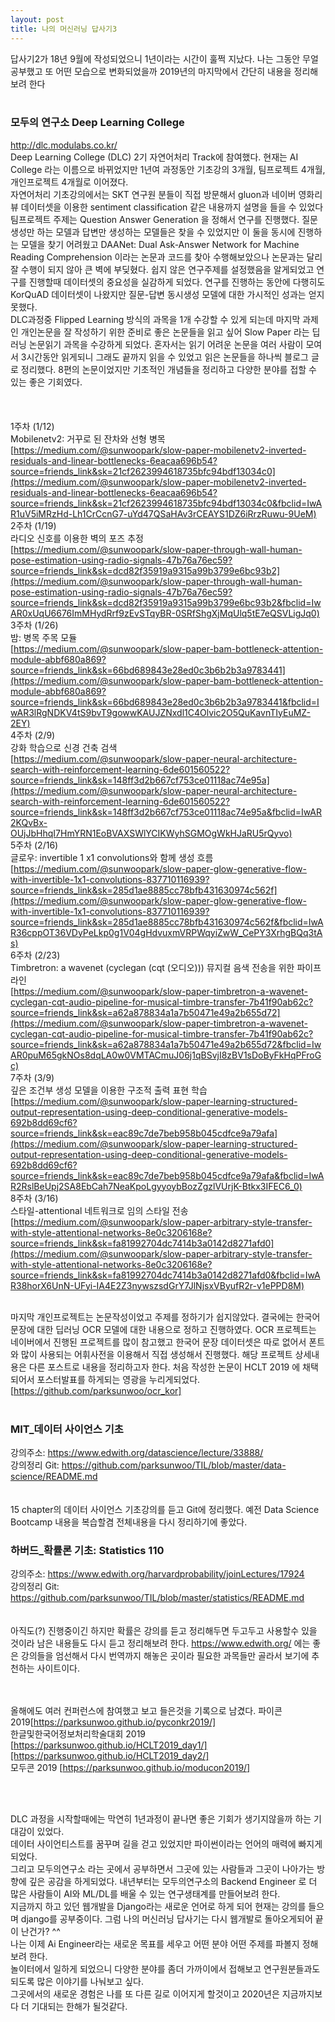 ```yaml
---
layout: post
title: 나의 머신러닝 답사기3
---
```


답사기2가 18년 9월에 작성되었으니 1년이라는 시간이 훌쩍 지났다. 나는 그동안 무얼 공부했고 또 어떤 모습으로 변화되었을까 2019년의 마지막에서 간단히 내용을 정리해보려 한다
<br><br>
### 모두의 연구소 Deep Learning College
http://dlc.modulabs.co.kr/
<br>
Deep Learning College (DLC) 2기 자연어처리 Track에 참여했다. 현재는 AI College 라는 이름으로 바뀌었지만 1년여 과정동안 기초강의 3개월, 팀프로젝트 4개월, 개인프로젝트 4개월로 이어졌다.<br>
자연어처리 기초강의에서는 SKT 연구원 분들이 직접 방문해서 gluon과 네이버 영화리뷰 데이터셋을 이용한 sentiment classification 같은 내용까지 설명을 들을 수 있었다<br>
팀프로젝트 주제는 Question Answer Generation 을 정해서 연구를 진행했다. 질문생성만 하는 모델과 답변만 생성하는 모델들은 찾을 수 있었지만 이 둘을 동시에 진행하는 모델을 찾기 어려웠고 DAANet: Dual Ask-Answer Network for Machine Reading Comprehension 이라는 논문과 코드를 찾아 수행해보았으나 논문과는 달리 잘 수행이 되지 않아 큰 벽에 부딪혔다. 쉽지 않은 연구주제를 설정했음을 알게되었고 연구를 진행할때 데이터셋의 중요성을 실감하게 되었다. 연구를 진행하는 동안에 다행히도 KorQuAD 데이터셋이 나왔지만 질문-답변 동시생성 모델에 대한 가시적인 성과는 얻지 못했다.<br>
DLC과정중 Flipped Learning 방식의 과목을 1개 수강할 수 있게 되는데 마지막 과제인 개인논문을 잘 작성하기 위한 준비로 좋은 논문들을 읽고 싶어 Slow Paper 라는 딥러닝 논문읽기 과목을 수강하게 되었다. 혼자서는 읽기 어려운 논문을 여러 사람이 모여서 3시간동안 읽게되니 그래도 끝까지 읽을 수 있었고 읽은 논문들을 하나씩 블로그 글로 정리했다. 8편의 논문이었지만 기초적인 개념들을 정리하고 다양한 분야를 접할 수 있는 좋은 기회였다.<br> 
<br><br><br>
1주차 (1/12)<br>
Mobilenetv2: 거꾸로 된 잔차와 선형 병목<br>
[https://medium.com/@sunwoopark/slow-paper-mobilenetv2-inverted-residuals-and-linear-bottlenecks-6eacaa696b54?source=friends_link&sk=21cf2623994618735bfc94bdf13034c0](https://medium.com/@sunwoopark/slow-paper-mobilenetv2-inverted-residuals-and-linear-bottlenecks-6eacaa696b54?source=friends_link&sk=21cf2623994618735bfc94bdf13034c0&fbclid=IwAR1uV5iMRzHd-Lh1CrCcnG7-uYd47QSaHAv3rCEAYS1DZ6iRrzRuwu-9UeM)<br>
2주차 (1/19)<br>
라디오 신호를 이용한 벽의 포즈 추정<br>
[https://medium.com/@sunwoopark/slow-paper-through-wall-human-pose-estimation-using-radio-signals-47b76a76ec59?source=friends_link&sk=dcd82f35919a9315a99b3799e6bc93b2](https://medium.com/@sunwoopark/slow-paper-through-wall-human-pose-estimation-using-radio-signals-47b76a76ec59?source=friends_link&sk=dcd82f35919a9315a99b3799e6bc93b2&fbclid=IwAR0xUqU6676ImMHydRrf9zEvSTqyBR-0SRfShgXjMqUlq5tE7eQSVLigJq0)<br>
3주차 (1/26)<br>
밤: 병목 주목 모듈<br>
[https://medium.com/@sunwoopark/slow-paper-bam-bottleneck-attention-module-abbf680a869?source=friends_link&sk=66bd689843e28ed0c3b6b2b3a9783441](https://medium.com/@sunwoopark/slow-paper-bam-bottleneck-attention-module-abbf680a869?source=friends_link&sk=66bd689843e28ed0c3b6b2b3a9783441&fbclid=IwAR3lRgNDKV4tS9bvT9gowwKAUJZNxdl1C4Olvic2O5QuKavnTIyEuMZ-2EY)<br>
4주차 (2/9)<br>
강화 학습으로 신경 건축 검색<br>
[https://medium.com/@sunwoopark/slow-paper-neural-architecture-search-with-reinforcement-learning-6de601560522?source=friends_link&sk=148ff3d2b667cf753ce01118ac74e95a](https://medium.com/@sunwoopark/slow-paper-neural-architecture-search-with-reinforcement-learning-6de601560522?source=friends_link&sk=148ff3d2b667cf753ce01118ac74e95a&fbclid=IwAR2KQvBx-OUjJbHhqI7HmYRN1EoBVAXSWlYCIKWyhSGMOgWkHJaRU5rQyvo)<br>
5주차 (2/16)<br>
글로우: invertible 1 x1 convolutions와 함께 생성 흐름<br>
[https://medium.com/@sunwoopark/slow-paper-glow-generative-flow-with-invertible-1x1-convolutions-837710116939?source=friends_link&sk=285d1ae8885cc78bfb431630974c562f](https://medium.com/@sunwoopark/slow-paper-glow-generative-flow-with-invertible-1x1-convolutions-837710116939?source=friends_link&sk=285d1ae8885cc78bfb431630974c562f&fbclid=IwAR36cppOT36VDyPeLkp0g1V04gHdvuxmVRPWqyiZwW_CePY3XrhgBQq3tAs)<br>
6주차 (2/23)<br>
Timbretron: a wavenet (cyclegan (cqt (오디오))) 뮤지컬 음색 전송을 위한 파이프라인<br>
[https://medium.com/@sunwoopark/slow-paper-timbretron-a-wavenet-cyclegan-cqt-audio-pipeline-for-musical-timbre-transfer-7b41f90ab62c?source=friends_link&sk=a62a878834a1a7b50471e49a2b655d72](https://medium.com/@sunwoopark/slow-paper-timbretron-a-wavenet-cyclegan-cqt-audio-pipeline-for-musical-timbre-transfer-7b41f90ab62c?source=friends_link&sk=a62a878834a1a7b50471e49a2b655d72&fbclid=IwAR0puM65gkNOs8dqLA0w0VMTACmuJ06j1qBSvjI8zBV1sDoByFkHqPFroGc)<br>
7주차 (3/9)<br>
깊은 조건부 생성 모델을 이용한 구조적 출력 표현 학습<br>
[https://medium.com/@sunwoopark/slow-paper-learning-structured-output-representation-using-deep-conditional-generative-models-692b8dd69cf6?source=friends_link&sk=eac89c7de7beb958b045cdfce9a79afa](https://medium.com/@sunwoopark/slow-paper-learning-structured-output-representation-using-deep-conditional-generative-models-692b8dd69cf6?source=friends_link&sk=eac89c7de7beb958b045cdfce9a79afa&fbclid=IwAR2RslBeUpj2SA8EbCah7NeaKpoLgyyoybBozZgzlVUrjK-Btkx3IFEC6_0)<br>
8주차 (3/16)<br>
스타일-attentional 네트워크로 임의 스타일 전송<br>
[https://medium.com/@sunwoopark/slow-paper-arbitrary-style-transfer-with-style-attentional-networks-8e0c3206168e?source=friends_link&sk=fa81992704dc7414b3a0142d8271afd0](https://medium.com/@sunwoopark/slow-paper-arbitrary-style-transfer-with-style-attentional-networks-8e0c3206168e?source=friends_link&sk=fa81992704dc7414b3a0142d8271afd0&fbclid=IwAR38horX6UnN-UFyi-IA4E2Z3nywszsdGrY7JlNjsxVByufR2r-v1ePPD8M)<br> 
<br>

마지막 개인프로젝트는 논문작성이었고 주제를 정하기가 쉽지않았다. 결국에는 한국어문장에 대한 딥러닝 OCR 모델에 대한 내용으로 정하고 진행하였다. OCR 프로젝트는 네이버에서 진행된 프로젝트를 많이 참고했고 한국어 문장 데이터셋은 따로 없어서 폰트와 많이 사용되는 어휘사전을 이용해서 직접 생성해서 진행했다. 해당 프로젝트 상세내용은 다른 포스트로 내용을 정리하고자 한다. 처음 작성한 논문이 HCLT 2019 에 채택되어서 포스터발표를 하게되는 영광을 누리게되었다.
[https://github.com/parksunwoo/ocr_kor]
<br><br>


### MIT_데이터 사이언스 기초
강의주소: https://www.edwith.org/datascience/lecture/33888/<br>
강의정리 Git: https://github.com/parksunwoo/TIL/blob/master/data-science/README.md<br>
<br><br>
15 chapter의 데이터 사이언스 기초강의를 듣고 Git에 정리했다. 예전 Data Science Bootcamp 내용을 복습할겸 전체내용을 다시 정리하기에 좋았다. 
<br>

### 하버드_확률론 기초: Statistics 110
강의주소: https://www.edwith.org/harvardprobability/joinLectures/17924<br>
강의정리 Git: https://github.com/parksunwoo/TIL/blob/master/statistics/README.md<br>
<br><br>
아직도(?) 진행중이긴 하지만 확률은 강의를 듣고 정리해두면 두고두고 사용할수 있을 것이라 남은 내용들도 다시 듣고 정리해보려 한다.
https://www.edwith.org/ 에는 좋은 강의들을 엄선해서 다시 번역까지 해놓은 곳이라 필요한 과목들만 골라서 보기에 추천하는 사이트이다.

<br><br>
올해에도 여러 컨퍼런스에 참여했고 보고 들은것을 기록으로 남겼다.
파이콘 2019[https://parksunwoo.github.io/pyconkr2019/]<br>
한글및한국어정보처리학술대회 2019 [https://parksunwoo.github.io/HCLT2019_day1/][https://parksunwoo.github.io/HCLT2019_day2/]<br>
모두콘 2019 [https://parksunwoo.github.io/moducon2019/]<br>

<br><br>

DLC 과정을 시작할때에는 막연히 1년과정이 끝나면 좋은 기회가 생기지않을까 하는 기대감이 있었다.<br> 
데이터 사이언티스트를 꿈꾸며 길을 걷고 있었지만 파이썬이라는 언어의 매력에 빠지게 되었다.<br> 
그리고 모두의연구소 라는 곳에서 공부하면서 그곳에 있는 사람들과 그곳이 나아가는 방향에 깊은 공감을 하게되었다. 내년부터는 모두의연구소의 Backend Engineer 로 더 많은 사람들이 AI와 ML/DL를 배울 수 있는 연구생태계를 만들어보려 한다.<br>
지금까지 하고 있던 웹개발을 Django라는 새로운 언어로 하게 되어 현재는 강의를 들으며  django를 공부중이다. 그럼 나의 머신러닝 답사기는 다시 웹개발로 돌아오게되어 끝이 난건가? ^^<br>
나는 이제 Ai Engineer라는 새로운 목표를 세우고 어떤 분야 어떤 주제를 파볼지 정해보려 한다.<br> 
놀이터에서 일하게 되었으니 다양한 분야를 좀더 가까이에서 접해보고 연구원분들과도 되도록 많은 이야기를 나눠보고 싶다.<br> 
그곳에서의 새로운 경험은 나를 또 다른 길로 이어지게 할것이고 2020년은 지금까지보다 더 기대되는 한해가 될것같다.<br><br><br>



















 



